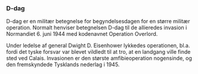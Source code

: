 ### D-dag


D-dag er en militær betegnelse for begyndelsesdagen for en større militær operation. Normalt henviser betegnelsen D-dag til de allieredes invasion i Normandiet 6. juni 1944 med kodenavnet Operation Overlord.

Under ledelse af general Dwight D. Eisenhower lykkedes operationen, bl.a. fordi det tyske forsvar var blevet vildledt til at tro, at en landgang ville finde sted ved Calais. Invasionen er den største amfibieoperation nogensinde, og den fremskyndede Tysklands nederlag i 1945.